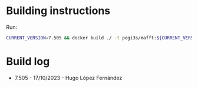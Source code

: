  # Building instructions

Run:

```bash
CURRENT_VERSION=7.505 && docker build ./ -t pegi3s/mafft:${CURRENT_VERSION} && docker tag pegi3s/mafft:${CURRENT_VERSION} pegi3s/mafft:latest
```

# Build log

- 7.505 - 17/10/2023 - Hugo López Fernández
